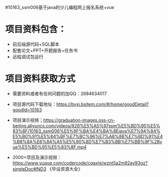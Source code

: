 #10163_ssm006基于java的少儿编程网上报名系统+vue

# 项目资料包含：
* 前后端源代码+SQL脚本
* 配套论文+PPT+开题报告+任务书
* 远程调试包运行

# 项目资料获取方式
* 需要资料或者有任何问题的加QQ：2684634017

* 项目源代码下载地址：https://bysj.bsitem.com/#/home/goodDetail?goodId=10163

* 项目演示视频；https://graduation-images.oss-cn-beijing.aliyuncs.com/videos/828%E5%A5%97ssm%E5%BD%95%E5%83%8F/10163_ssm006%E5%9F%BA%E4%BA%8Ejava%E7%9A%84%E5%B0%91%E5%84%BF%E7%BC%96%E7%A8%8B%E7%BD%91%E4%B8%8A%E6%8A%A5%E5%90%8D%E7%B3%BB%E7%BB%9F%2Bvue%E5%BD%95%E5%83%8F.mp4

* 2000+项目及演示视频：https://www.yuque.com/codercode/cqaxlg/wznt5a2m92ay93gz?singleDoc#lND3 《毕设资源大全》

